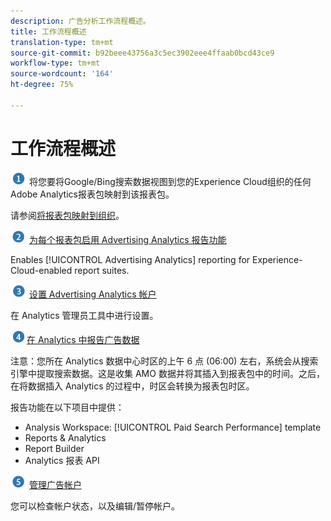 ```yaml
---
description: 广告分析工作流程概述。
title: 工作流程概述
translation-type: tm+mt
source-git-commit: b92beee43756a3c5ec3902eee4ffaab0bcd43ce9
workflow-type: tm+mt
source-wordcount: '164'
ht-degree: 75%

---
```



# 工作流程概述

![](assets/step1_icon.png) 将您要将Google/Bing搜索数据视图到您的Experience Cloud组织的任何Adobe Analytics报表包映射到该报表包。

请参阅[将报表包映射到组织](https://docs.adobe.com/content/help/zh-Hans/core-services/interface/about-core-services/report-suite-mapping.html)。

![](assets/step2_icon.png) [为每个报表包启用 Advertising Analytics 报告功能](/help/integrate/c-advertising-analytics/c-adanalytics-workflow/aa-provision-rs.md)

Enables [!UICONTROL Advertising Analytics] reporting for Experience-Cloud-enabled report suites.

![](assets/step3_icon.png) [设置 Advertising Analytics 帐户](/help/integrate/c-advertising-analytics/c-adanalytics-workflow/aa-create-ad-account.md)

在 Analytics 管理员工具中进行设置。

![](assets/step4_icon.png)[在 Analytics 中报告广告数据](/help/integrate/c-advertising-analytics/c-adanalytics-workflow/aa-report-ad-data-an.md)

注意：您所在 Analytics 数据中心时区的上午 6 点 (06:00) 左右，系统会从搜索引擎中提取搜索数据。这是收集 AMO 数据并将其插入到报表包中的时间。之后，在将数据插入 Analytics 的过程中，时区会转换为报表包时区。

报告功能在以下项目中提供：

* Analysis Workspace: [!UICONTROL Paid Search Performance] template
* Reports &amp; Analytics
* Report Builder
* Analytics 报表 API

![](assets/step5_icon.png) [管理广告帐户](/help/integrate/c-advertising-analytics/c-adanalytics-workflow/aa-manage-ad-accounts.md)

您可以检查帐户状态，以及编辑/暂停帐户。
